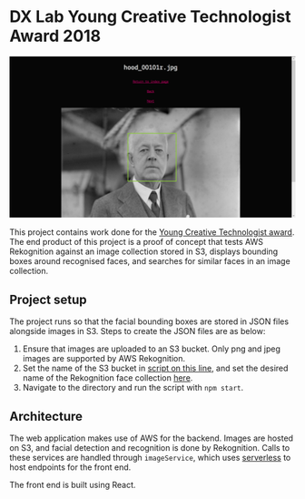 # DX Lab Young Creative Technologist Award 2018

![screenshot](screenshot.png)

This project contains work done for the [Young Creative Technologist award](https://dxlab.sl.nsw.gov.au/blog/young-ct-winner). The end product of this
project is a proof of concept that tests AWS Rekognition against an image
collection stored in S3, displays bounding boxes around recognised faces, and
searches for similar faces in an image collection.

## Project setup

The project runs so that the facial bounding boxes are stored in JSON files
alongside images in S3. Steps to create the JSON files are as below:

1.  Ensure that images are uploaded to an S3 bucket. Only png and jpeg images
    are supported by AWS Rekognition.
2.  Set the name of the S3 bucket in [script on this line](https://github.com/slnsw/dxlab-young-ct-award/blob/master/rekognition-init/script.js#L3),
    and set the desired name of the Rekognition face collection [here](https://github.com/slnsw/dxlab-young-ct-award/blob/master/rekognition-init/script.js#L4).
3.  Navigate to the directory and run the script with `npm start`.

## Architecture

The web application makes use of AWS for the backend. Images are hosted on S3, and
facial detection and recognition is done by Rekognition. Calls to these services
are handled through `imageService`, which uses [serverless](https://serverless.com/)
to host endpoints for the front end.

The front end is built using React.
